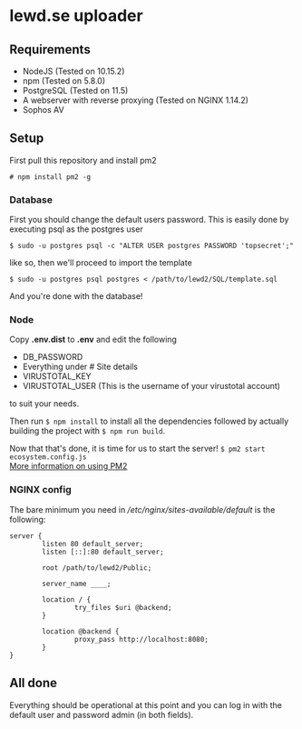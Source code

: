 # lewd.se uploader

## Requirements

* NodeJS (Tested on 10.15.2)
* npm (Tested on 5.8.0)
* PostgreSQL (Tested on 11.5)
* A webserver with reverse proxying (Tested on NGINX 1.14.2)
* Sophos AV

## Setup

First pull this repository and install pm2

`# npm install pm2 -g`

### Database

First you should change the default users password. This is easily done by executing psql as the postgres user

`$ sudo -u postgres psql -c "ALTER USER postgres PASSWORD 'topsecret';"`

like so, then we'll proceed to import the template

`$ sudo -u postgres psql postgres < /path/to/lewd2/SQL/template.sql`

And you're done with the database!

### Node

Copy **.env.dist** to **.env** and edit the following

* DB_PASSWORD
* Everything under # Site details
* VIRUSTOTAL_KEY  
* VIRUSTOTAL_USER (This is the username of your virustotal account)

to suit your needs.

Then run `$ npm install` to install all the dependencies followed by actually building the project with `$ npm run build`. 

Now that that's done, it is time for us to start the server! `$ pm2 start ecosystem.config.js`  
[More information on using PM2](https://pm2.keymetrics.io/)

### NGINX config

The bare minimum you need in _/etc/nginx/sites-available/default_ is the following:

```nginx
server {
        listen 80 default_server;
        listen [::]:80 default_server;

        root /path/to/lewd2/Public;

        server_name ____;

        location / {
                try_files $uri @backend;
        }

        location @backend {
                proxy_pass http://localhost:8080;
        }
}
```

## All done

Everything should be operational at this point and you can log in with the default user and password admin (in both fields).

